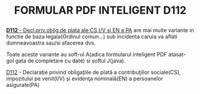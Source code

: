 <h1><p align="center" width="100%">FORMULAR PDF INTELIGENT  D112</p></h1>

[**D112** - Decl.priv.oblig.de plata ale CS,I/V si EN a PA](https://static.anaf.ro/static/10/Anaf/Declaratii_R/112.html) are mai multe variante in functie de baza legala(Ordinul comun...)
sub incidenta caruia va aflati dumneavoastra sau/si afacerea dvs.

Toate aceste variante au soft-ul A(adica formularul inteligent PDF atasat- gol gata de completare cu date) si softul J(java).

[D112](https://static.anaf.ro/static/10/Anaf/declunica/d112_pdf_utilizare_09022011.pdf) - Declaraţie privind obligaţiile de plată a contribuţiilor sociale(CS), impozitului pe venit(I/V) şi evidenţa nominală(EN) a persoanelor asigurate(PA)
